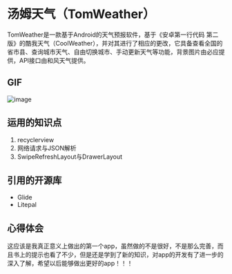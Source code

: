 # 汤姆天气（TomWeather）
TomWeather是一款基于Android的天气预报软件，基于《安卓第一行代码 第二版》的酷我天气（CoolWeather），并对其进行了相应的更改，它具备查看全国的省市县、查询城市天气、自由切换城市、手动更新天气等功能，背景图片由必应提供，API接口由和风天气提供。
## GIF
![image](https://github.com/Keyron7/Weather/blob/master/README/2020_02_16_05_28_55.gif)

## 运用的知识点
1. recyclerview
2. 网络请求与JSON解析
3. SwipeRefreshLayout与DrawerLayout

## 引用的开源库
* Glide
* Litepal

## 心得体会
这应该是我真正意义上做出的第一个app，虽然做的不是很好，不是那么完善，而且书上的提示也看了不少，但是还是学到了新的知识，对app的开发有了进一步的深入了解，希望以后能够做出更好的app！！！